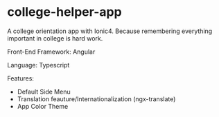 # college-helper-app
A college orientation app with Ionic4. Because remembering everything important in college is hard work.

Front-End Framework: Angular

Language: Typescript

Features:
- Default Side Menu
- Translation feauture/Internationalization (ngx-translate)
- App Color Theme

